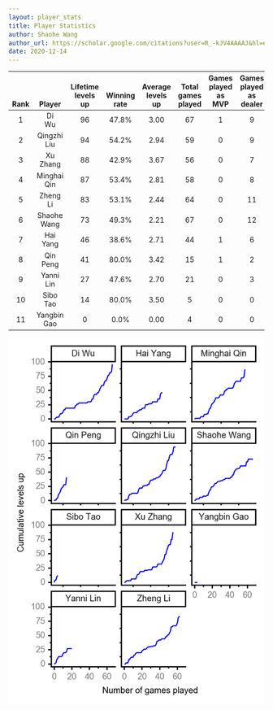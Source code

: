 ```yaml
---
layout: player_stats
title: Player Statistics
author: Shaohe Wang
author_url: https://scholar.google.com/citations?user=R_-kJV4AAAAJ&hl=en
date: 2020-12-14
---
```


<div class="table-wrapper" markdown="block">

| <br><br><br>Rank | <br><br><br>Player | <br> Lifetime <br> levels <br> up | <br><br> Winning <br> rate | <br> Average <br> levels <br> up | <br> Total <br> games <br> played | Games <br> played <br> as <br> MVP | Games <br> played <br> as <br> dealer | N_games <br> short <br> staffed <br> as dealer | Winning <br> rate <br> as <br> dealer |
|:---:|:---:|:---:|:---:|:---:|:---:|:---:|:---:|:---:|:---:|
| 1 | Di <br> Wu | 96 | 47.8% | 3.00 | 67 | 1 | 9 | 0 | 55.6% |
| 2 | Qingzhi <br> Liu | 94 | 54.2% | 2.94 | 59 | 0 | 9 | 3 | 55.6% |
| 3 | Xu <br> Zhang | 88 | 42.9% | 3.67 | 56 | 0 | 7 | 0 | 28.6% |
| 4 | Minghai <br> Qin | 87 | 53.4% | 2.81 | 58 | 0 | 8 | 1 | 62.5% |
| 5 | Zheng <br> Li | 83 | 53.1% | 2.44 | 64 | 0 | 11 | 0 | 45.5% |
| 6 | Shaohe <br> Wang | 73 | 49.3% | 2.21 | 67 | 0 | 12 | 1 | 33.3% |
| 7 | Hai <br> Yang | 46 | 38.6% | 2.71 | 44 | 1 | 6 | 1 | 33.3% |
| 8 | Qin <br> Peng | 41 | 80.0% | 3.42 | 15 | 1 | 2 | 0 | 100.0% |
| 9 | Yanni <br> Lin | 27 | 47.6% | 2.70 | 21 | 0 | 3 | 1 | 66.7% |
| 10 | Sibo <br> Tao | 14 | 80.0% | 3.50 | 5 | 0 | 0 | 0 | 0.0% |
| 11 | Yangbin <br> Gao | 0 | 0.0% | 0.00 | 4 | 0 | 0 | 0 | 0.0% |

</div>

<img src="/assets/images/player_history_plot.png" alt="Plot of player level history" />
